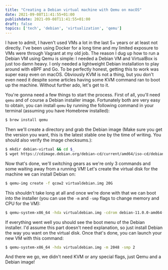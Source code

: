 ```yaml
---
title: "Creating a Debian virtual machine with Qemu on macOS"
date: 2021-09-08T11:41:55+01:00
publishdate: 2021-09-08T11:41:55+01:00
draft: false
topics: ['tech', 'debian', 'virtualization', 'qemu']
---
```

I have to admit, I haven't used VMs a lot in the last 5+ years or at least not directly. I've been using Docker for a long time and my limited exposure to VMs were through Vagrant at my old job. The reason I dug up how to run a Debian VM using Qemu is simple: I needed a Debian VM and VirtualBox is just too damn heavy. I only needed a lightweight Debian installation to play around with eBPF and Go.<!-- more -->
To be perfectly honest, getting this to work was super easy even on macOS. Obviously KVM is not a thing, but you don't even need it despite some articles having some KVM command ran to boot up the machine. Without further ado, let's get to it.

You're gonna need a few things to start the process. First of all, you'll need `qemu` and of course a Debian installer image. Fortunately both are very easy to obtain, you can install `qemu` by running the following command in your terminal (assuming you have Homebrew installed):

```bash
$ brew install qemu
```

Then we'll create a directory and grab the Debian image (Make sure you get the version you want, this is the latest stable one by the time of writing. You should also verify the image checksums.):

```bash
$ mkdir debian-virtual && cd $_
$ wget https://cdimage.debian.org/debian-cd/current/amd64/iso-cd/debian-11.0.0-amd64-netinst.iso
```

Now that's done, we'll switching gears as we're only 3 commands and some waiting away from a running VM! Let's create the virtual disk for the machine we can install Debian on:

```bash
$ qemu-img create -f qcow2 virtualdebian.img 20G
```

This shouldn't take long at all and once we're done with that we can boot into the installer (you can use the `-m` and `-smp` flags to change memory and CPU for the VM):

```bash
$ qemu-system-x86_64 -hda virtualdebian.img -cdrom debian-11.0.0-amd64-netinst.iso -boot d -m 2048
```

If everything went well you should see the boot menu of the Debian installer. I'd assume this part doesn't need explanation, so just install Debian the way you want on the virtual disk. Once that's done, you can launch your new VM with this command:

```bash
$ qemu-system-x86_64 -hda virtualdebian.img -m 2048 -smp 2
```

And there we go, we didn't need KVM or any special flags, just Qemu and a Debian image!
